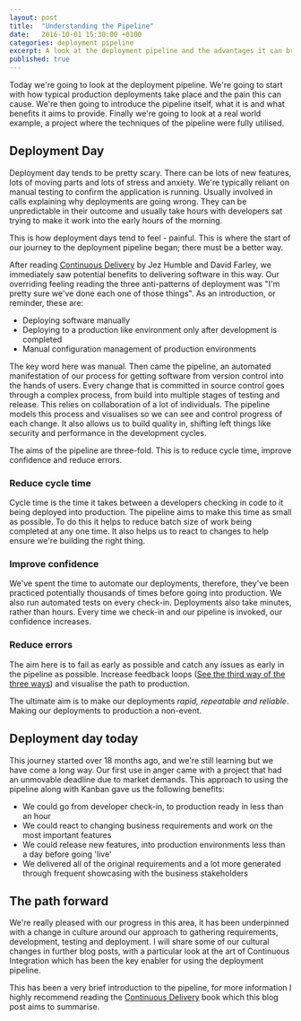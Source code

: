 ```yaml
---
layout: post
title:  "Understanding the Pipeline"
date:   2016-10-01 15:30:00 +0100
categories: deployment pipeline
excerpt: A look at the deployment pipeline and the advantages it can bring.
published: true
---
```


Today we're going to look at the deployment pipeline. We're going to start with how typical production deployments take place and the pain this can cause. We're then going to introduce the pipeline itself, what it is and what benefits it aims to provide. Finally we're going to look at a real world example, a project where the techniques of the pipeline were fully utilised.

## Deployment Day ##

Deployment day tends to be pretty scary. There can be lots of new features, lots of moving parts and lots of stress and anxiety. We're typically reliant on manual testing to confirm the application is running. Usually involved in calls explaining why deployments are going wrong. They can be unpredictable in their outcome and usually take hours with developers sat trying to make it work into the early hours of the morning.

This is how deployment days tend to feel - painful. This is where the start of our journey to the deployment pipeline began; there must be a better way.

After reading [Continuous Delivery](https://www.amazon.co.uk/Continuous-Delivery-Deployment-Automation-Addison-Wesley/dp/0321601912) by Jez Humble and David Farley, we immediately saw potential benefits to delivering software in this way. Our overriding feeling reading the three anti-patterns of deployment was "I'm pretty sure we've done each one of those things". As an introduction, or reminder, these are:

* Deploying software manually
* Deploying to a production like environment only after development is completed
* Manual configuration management of production environments

The key word here was manual. Then came the pipeline, an automated manifestation of our process for getting software from version control into the hands of users. Every change that is committed in source control goes through a complex process, from build into multiple stages of testing and release. This relies on collaboration of a lot of individuals. The pipeline models this process and visualises so we can see and control progress of each change. It also allows us to build quality in, shifting left things like security and performance in the development cycles.

The aims of the pipeline are three-fold. This is to reduce cycle time, improve confidence and reduce errors. 

### Reduce cycle time

Cycle time is the time it takes between a developers checking in code to it being deployed into production. The pipeline aims to make this time as small as possible. To do this it helps to reduce batch size of work being completed at any one time. It also helps us to react to changes to help ensure we're building the right thing.

### Improve confidence

We've spent the time to automate our deployments, therefore, they've been practiced potentially thousands of times before going into production. We also run automated tests on every check-in. Deployments also take minutes, rather than hours. Every time we check-in and our pipeline is invoked, our confidence increases.

### Reduce errors

The aim here is to fail as early as possible and catch any issues as early in the pipeline as possible. Increase feedback loops ([See the third way of the three ways](http://itrevolution.com/the-three-ways-principles-underpinning-devops/)) and visualise the path to production.

The ultimate aim is to make our deployments *rapid, repeatable and reliable*. Making our deployments to production a non-event.

## Deployment day today

This journey started over 18 months ago, and we're still learning but we have come a long way. Our first use in anger came with a project that had an unmovable deadline due to market demands. This approach to using the pipeline along with Kanban gave us the following benefits:

* We could go from developer check-in, to production ready in less than an hour
* We could react to changing business requirements and work on the most important features
* We could release new features, into production environments less than a day before going 'live'
* We delivered all of the original requirements and a lot more generated through frequent showcasing with the business stakeholders

## The path forward

We're really pleased with our progress in this area, it has been underpinned with a change in culture around our approach to gathering requirements, development, testing and deployment. I will share some of our cultural changes in further blog posts, with a particular look at the art of Continuous Integration which has been the key enabler for using the deployment pipeline.

This has been a very brief introduction to the pipeline, for more information I highly recommend reading the [Continuous Delivery](https://www.amazon.co.uk/Continuous-Delivery-Deployment-Automation-Addison-Wesley/dp/0321601912) book which this blog post aims to summarise.